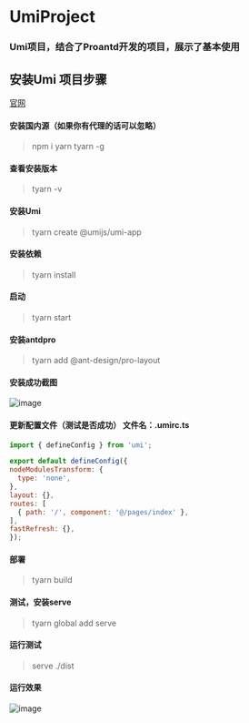 # UmiProject
### Umi项目，结合了Proantd开发的项目，展示了基本使用
## 安装Umi 项目步骤
[官网](https://umijs.org/zh-CN/docs/getting-started)
#### 安装国内源（如果你有代理的话可以忽略）
> npm i yarn tyarn -g
#### 查看安装版本
> tyarn -v
#### 安装Umi
> tyarn create @umijs/umi-app
#### 安装依赖
> tyarn install
#### 启动
> tyarn start
#### 安装antdpro
> tyarn add @ant-design/pro-layout
#### 安装成功截图
![image](https://user-images.githubusercontent.com/37791775/116212227-3362ec80-a777-11eb-8343-70fb2c153e36.png)
#### 更新配置文件（测试是否成功） 文件名：.umirc.ts
  ```js
  import { defineConfig } from 'umi';

export default defineConfig({
  nodeModulesTransform: {
    type: 'none',
  },
  layout: {},
  routes: [
    { path: '/', component: '@/pages/index' },
  ],
  fastRefresh: {},
});
  ```
  #### 部署
  > tyarn build
  #### 测试，安装serve
  > tyarn global add serve
  #### 运行测试
  > serve ./dist
  #### 运行效果
  ![image](https://user-images.githubusercontent.com/37791775/116213855-b6d10d80-a778-11eb-8f71-8dba01031b99.png)



